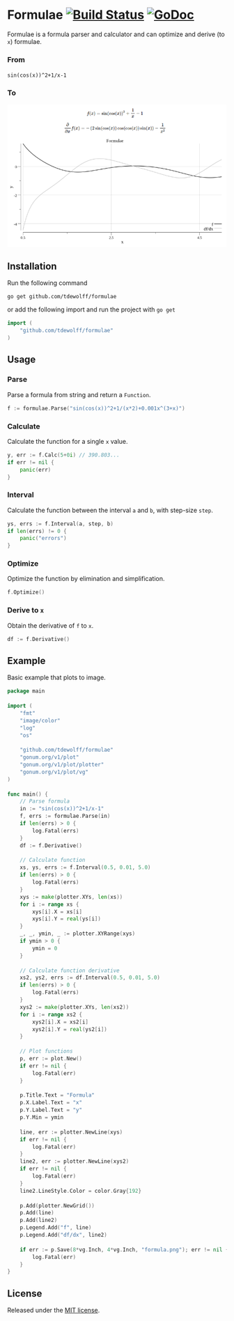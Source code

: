 # Formulae <a name="formulae"></a> [![Build Status](https://travis-ci.org/tdewolff/formulae.svg?branch=master)](https://travis-ci.org/tdewolff/formulae) [![GoDoc](http://godoc.org/github.com/tdewolff/formulae?status.svg)](http://godoc.org/github.com/tdewolff/formulae)

Formulae is a formula parser and calculator and can optimize and derive (to `x`) formulae.

### From
`sin(cos(x))^2+1/x-1`

### To
![example.png](example.png)

## Installation
Run the following command

	go get github.com/tdewolff/formulae

or add the following import and run the project with `go get`
``` go
import (
	"github.com/tdewolff/formulae"
)
```

## Usage
### Parse
Parse a formula from string and return a `Function`.
``` go
f := formulae.Parse("sin(cos(x))^2+1/(x*2)+0.001x^(3+x)")
```
### Calculate
Calculate the function for a single `x` value.
``` go
y, err := f.Calc(5+0i) // 390.803...
if err != nil {
    panic(err)
}
```

### Interval
Calculate the function between the interval `a` and `b`, with step-size `step`.
``` go
ys, errs := f.Interval(a, step, b)
if len(errs) != 0 {
    panic("errors")
}
```

### Optimize
Optimize the function by elimination and simplification.
``` go
f.Optimize()
```

### Derive to `x`
Obtain the derivative of `f` to `x`.
``` go
df := f.Derivative()
```

## Example
Basic example that plots to image.
``` go
package main

import (
	"fmt"
	"image/color"
	"log"
	"os"

	"github.com/tdewolff/formulae"
	"gonum.org/v1/plot"
	"gonum.org/v1/plot/plotter"
	"gonum.org/v1/plot/vg"
)

func main() {
	// Parse formula
	in := "sin(cos(x))^2+1/x-1"
	f, errs := formulae.Parse(in)
	if len(errs) > 0 {
		log.Fatal(errs)
	}
	df := f.Derivative()

	// Calculate function
	xs, ys, errs := f.Interval(0.5, 0.01, 5.0)
	if len(errs) > 0 {
		log.Fatal(errs)
	}
	xys := make(plotter.XYs, len(xs))
	for i := range xs {
		xys[i].X = xs[i]
		xys[i].Y = real(ys[i])
	}
	_, _, ymin, _ := plotter.XYRange(xys)
	if ymin > 0 {
		ymin = 0
	}

	// Calculate function derivative
	xs2, ys2, errs := df.Interval(0.5, 0.01, 5.0)
	if len(errs) > 0 {
		log.Fatal(errs)
	}
	xys2 := make(plotter.XYs, len(xs2))
	for i := range xs2 {
		xys2[i].X = xs2[i]
		xys2[i].Y = real(ys2[i])
	}

	// Plot functions
	p, err := plot.New()
	if err != nil {
		log.Fatal(err)
	}

	p.Title.Text = "Formula"
	p.X.Label.Text = "x"
	p.Y.Label.Text = "y"
	p.Y.Min = ymin

	line, err := plotter.NewLine(xys)
	if err != nil {
		log.Fatal(err)
	}
	line2, err := plotter.NewLine(xys2)
	if err != nil {
		log.Fatal(err)
	}
	line2.LineStyle.Color = color.Gray{192}

	p.Add(plotter.NewGrid())
	p.Add(line)
	p.Add(line2)
	p.Legend.Add("f", line)
	p.Legend.Add("df/dx", line2)

	if err := p.Save(8*vg.Inch, 4*vg.Inch, "formula.png"); err != nil {
		log.Fatal(err)
	}
}
```

## License
Released under the [MIT license](LICENSE.md).

[1]: http://golang.org/ "Go Language"

